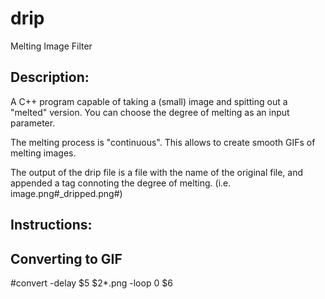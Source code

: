 # drip
Melting Image Filter

## Description:
A C++ program capable of taking a (small) image and spitting out a "melted" version. You can choose the degree of melting as an input parameter. 

The melting process is "continuous". This allows to create smooth GIFs of melting images.

The output of the drip file is a file with the name of the original file, and appended a tag connoting the degree of melting.
(i.e. image.png#_dripped.png#)



## Instructions:


## Converting to GIF
#convert -delay $5 $2*.png -loop 0 $6

